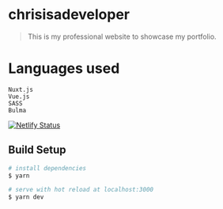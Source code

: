 # chrisisadeveloper

> This is my professional website to showcase my portfolio.

# Languages used

<code>Nuxt.js</code>
<br>
<code>Vue.js</code>
<br>
<code>SASS</code>
<br>
<code>Bulma</code>

[![Netlify Status](https://api.netlify.com/api/v1/badges/dc0af6e6-d044-42b4-909e-aa709c5fd101/deploy-status)](https://app.netlify.com/sites/chrisisadeveloper/deploys)

## Build Setup

``` bash
# install dependencies
$ yarn

# serve with hot reload at localhost:3000
$ yarn dev